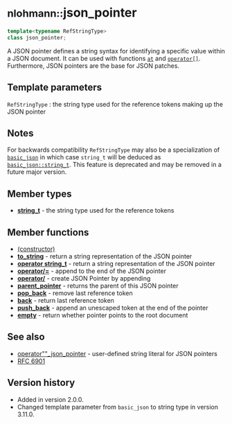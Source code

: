 # <small>nlohmann::</small>json_pointer

```cpp
template<typename RefStringType>
class json_pointer;
```

A JSON pointer defines a string syntax for identifying a specific value within a JSON document. It can be used with
functions [`at`](../basic_json/at.md) and [`operator[]`](../basic_json/operator%5B%5D.md). Furthermore, JSON pointers
are the base for JSON patches.

## Template parameters

`RefStringType`
:   the string type used for the reference tokens making up the JSON pointer

## Notes

For backwards compatibility `RefStringType` may also be a specialization of [`basic_json`](../basic_json/index.md) in
which case `string_t` will be deduced as [`basic_json::string_t`](../basic_json/string_t.md). This feature is deprecated
and may be removed in a future major version.

## Member types

- [**string_t**](string_t.md) - the string type used for the reference tokens

## Member functions

- [(constructor)](json_pointer.md)
- [**to_string**](to_string.md) - return a string representation of the JSON pointer
- [**operator string_t**](operator_string.md) - return a string representation of the JSON pointer
- [**operator/=**](operator_slasheq.md) - append to the end of the JSON pointer
- [**operator/**](operator_slash.md) - create JSON Pointer by appending
- [**parent_pointer**](parent_pointer.md) - returns the parent of this JSON pointer
- [**pop_back**](pop_back.md) - remove last reference token
- [**back**](back.md) - return last reference token
- [**push_back**](push_back.md) - append an unescaped token at the end of the pointer
- [**empty**](empty.md) - return whether pointer points to the root document

## See also

- [operator""_json_pointer](../basic_json/operator_literal_json_pointer.md) - user-defined string literal for JSON pointers
- [RFC 6901](https://datatracker.ietf.org/doc/html/rfc6901)

## Version history

- Added in version 2.0.0.
- Changed template parameter from `basic_json` to string type in version 3.11.0.
